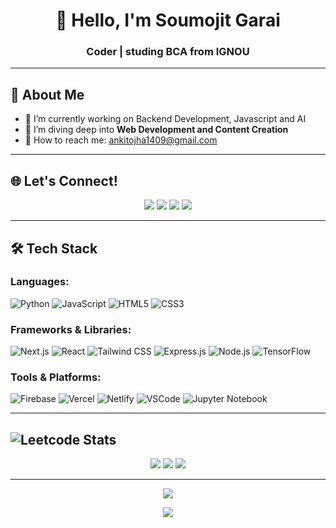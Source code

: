 <h1 align="center">👋 Hello, I'm Soumojit Garai</h1>
<h3 align="center">Coder | studing BCA from IGNOU 

---

## 🚀 About Me

- 🔭 I’m currently working on Backend Development, Javascript and AI
- 🌱 I’m diving deep into **Web Development and Content Creation**
- 💌 How to reach me: <a href="mailto:ankitojha1409@gmail.com">ankitojha1409@gmail.com</a>

---

## 🌐 Let's Connect!

<p align="center">
  <a href="https://instagram.com/ankitojha_07"><img src="https://img.shields.io/badge/Instagram-%23E4405F.svg?logo=Instagram&logoColor=white"></a>
  <a href="https://linkedin.com/in/ankitojha-ai"><img src="https://img.shields.io/badge/LinkedIn-%230077B5.svg?logo=linkedin&logoColor=white"></a>
  <a href="https://twitter.com/ankitojha_07"><img src="https://img.shields.io/badge/Twitter-%23E60023.svg?logo=Twitter&logoColor=white"></a>
  <a href="https://youtube.com/@codewithcoffee_"><img src="https://img.shields.io/badge/YouTube-%23FF0000.svg?logo=YouTube&logoColor=white"></a>
</p>

---

## 🛠️ Tech Stack

### Languages:
![Python](https://img.shields.io/badge/Python-3776AB?style=flat-square&logo=python&logoColor=white)
![JavaScript](https://img.shields.io/badge/JavaScript-F7DF1E?style=flat-square&logo=javascript&logoColor=black)
![HTML5](https://img.shields.io/badge/HTML5-E34F26?style=flat-square&logo=html5&logoColor=white)
![CSS3](https://img.shields.io/badge/CSS3-1572B6?style=flat-square&logo=css3&logoColor=white)

### Frameworks & Libraries:
![Next.js](https://img.shields.io/badge/Next.js-000000?style=flat-square&logo=next.js&logoColor=white)
![React](https://img.shields.io/badge/React-61DAFB?style=flat-square&logo=react&logoColor=black)
![Tailwind CSS](https://img.shields.io/badge/Tailwind_CSS-38B2AC?style=flat-square&logo=tailwind-css&logoColor=white)
![Express.js](https://img.shields.io/badge/Express.js-000000?style=flat-square&logo=express&logoColor=white)
![Node.js](https://img.shields.io/badge/Node.js-339933?style=flat-square&logo=node.js&logoColor=white)
![TensorFlow](https://img.shields.io/badge/TensorFlow-FF6F00?style=flat-square&logo=tensorflow&logoColor=white)

### Tools & Platforms:
![Firebase](https://img.shields.io/badge/Firebase-FFCA28?style=flat-square&logo=firebase&logoColor=black)
![Vercel](https://img.shields.io/badge/Vercel-000000?style=flat-square&logo=vercel&logoColor=white)
![Netlify](https://img.shields.io/badge/Netlify-00C7B7?style=flat-square&logo=netlify&logoColor=white)
![VSCode](https://img.shields.io/ba\dge/VSCode-007ACC?style=flat-square&logo=visual-studio-code&logoColor=white)
![Jupyter Notebook](https://img.shields.io/badge/Jupyter_Notebook-F37626?style=flat-square&logo=jupyter&logoColor=white)

---
![Leetcode Stats](https://leetcard.jacoblin.cool/ankittojha)
---

<p align="center">
  <img src="https://github-readme-stats.vercel.app/api?username=ankitojha07&theme=dark&hide_border=false&include_all_commits=true&count_private=true">
  <img src="https://github-readme-streak-stats.herokuapp.com/?user=ankitojha07&theme=dark&hide_border=false">
  <img src="https://github-readme-stats.vercel.app/api/top-langs/?username=ankitojha07&theme=dark&hide_border=false&include_all_commits=true&count_private=true&layout=compact">
</p>

---

<p align="center">
  <img src="https://github-profile-trophy.vercel.app/?username=ankitojha07&theme=radical&no-frame=false&no-bg=false&margin-w=4">
</p>

<p align="center">
  <img src="https://github.com/ankitojha07/ankitojha07/blob/output/github-contribution-grid-snake.gif">
</p>
